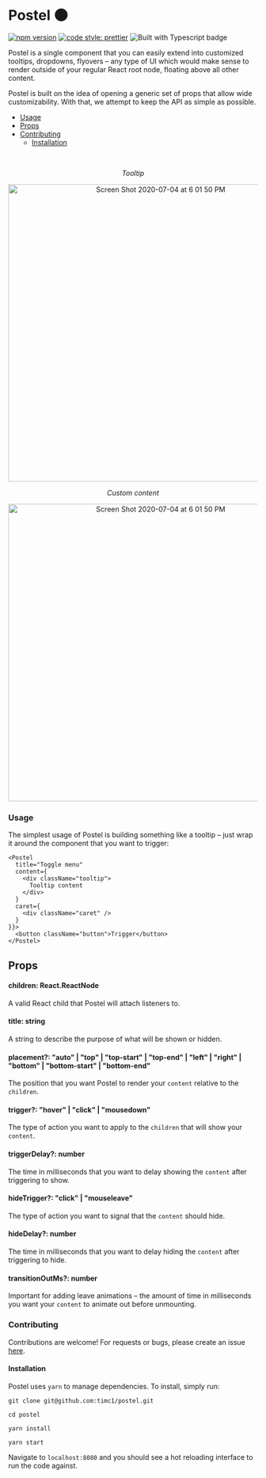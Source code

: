 # Postel 🌑

[![npm version](https://badge.fury.io/js/postel.svg)](https://badge.fury.io/js/postel) <a href="#badge">
    <img alt="code style: prettier" src="https://img.shields.io/badge/code_style-prettier-ff69b4.svg?style=flat-square"></a> <img src="https://camo.githubusercontent.com/21132e0838961fbecb75077042aa9b15bc0bf6f9/68747470733a2f2f62616467656e2e6e65742f62616467652f4275696c74253230576974682f547970655363726970742f626c7565" alt="Built with Typescript badge" />

Postel is a single component that you can easily extend into customized tooltips, dropdowns, flyovers –
any type of UI which would make sense to render outside of your regular React root node, floating
above all other content.

Postel is built on the idea of opening a generic set of props that allow wide customizability. With
that, we attempt to keep the API as simple as possible.

- [Usage](#usage)
- [Props](#props)
- [Contributing](#contributing)
  - [Installation](#installation)

<br />

<p align="center">
  <em>Tooltip</em>
</p>
<p align="center">
  <img width="600" alt="Screen Shot 2020-07-04 at 6 01 50 PM" src="https://user-images.githubusercontent.com/12195101/86521625-3de77a80-be21-11ea-85c4-cad734e3410e.png">
</p>

<p align="center">
  <em>Custom content</em>
</p>
<p align="center">
  <img width="600" alt="Screen Shot 2020-07-04 at 6 01 50 PM" src="https://user-images.githubusercontent.com/12195101/86521626-3f18a780-be21-11ea-91d4-5bb66441b57a.png">
</p>

### Usage

The simplest usage of Postel is building something like a tooltip – just wrap it around the component that you want to trigger:

```
<Postel
  title="Toggle menu"
  content={
    <div className="tooltip">
      Tooltip content
    </div>
  }
  caret={
    <div className="caret" />
  }
}}>
  <button className="button">Trigger</button>
</Postel>
```

## Props

#### children: React.ReactNode

A valid React child that Postel will attach listeners to.

#### title: string

A string to describe the purpose of what will be shown or hidden.

#### placement?: "auto" | "top" | "top-start" | "top-end" | "left" | "right" | "bottom" | "bottom-start" | "bottom-end"

The position that you want Postel to render your `content` relative to the `children`.

#### trigger?: "hover" | "click" | "mousedown"

The type of action you want to apply to the `children` that will show your `content`.

#### triggerDelay?: number

The time in milliseconds that you want to delay showing the `content` after triggering to show.

#### hideTrigger?: "click" | "mouseleave"

The type of action you want to signal that the `content` should hide.

#### hideDelay?: number

The time in milliseconds that you want to delay hiding the `content` after triggering to hide.

#### transitionOutMs?: number

Important for adding leave animations – the amount of time in milliseconds you want your `content` to animate out before unmounting.


### Contributing

Contributions are welcome! For requests or bugs, please create an issue [here](https://github.com/timc1/postel/issues).

#### Installation

Postel uses `yarn` to manage dependencies. To install, simply run:

`git clone git@github.com:timc1/postel.git`

`cd postel`

`yarn install`

`yarn start`

Navigate to `localhost:8080` and you should see a hot reloading interface to run the code against.
